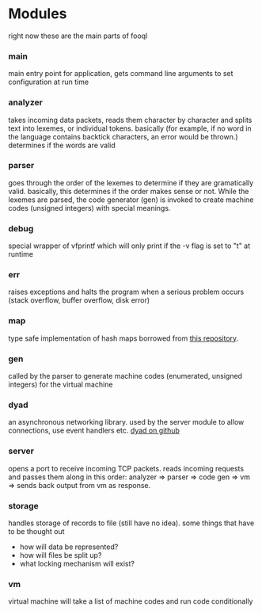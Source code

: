 # Modules

right now these are the main parts of fooql

### main
main entry point for application, gets command line arguments to set configuration at run time

### analyzer
takes incoming data packets, reads them character by character and splits text into lexemes, or individual tokens. basically (for example, if no word in the language contains backtick characters, an error would be thrown.) determines if the words are valid

### parser
goes through the order of the lexemes to determine if they are gramatically valid. basically, this determines if the order makes sense or not. While the lexemes are parsed, the code generator (gen) is invoked to create machine codes (unsigned integers) with special meanings. 

### debug
special wrapper of vfprintf which will only print if the -v flag is set to "t" at runtime 

### err
raises exceptions and halts the program when a serious problem occurs (stack overflow, buffer overflow, disk error)

### map
type safe implementation of hash maps borrowed from [this repository](https://github.com/rxi/map).

### gen
called by the parser to generate machine codes (enumerated, unsigned integers) for the virtual machine

### dyad
an asynchronous networking library. used by the server module to allow connections, use event handlers etc. [dyad on github](https://github.com/rxi/dyad)

### server
opens a port to receive incoming TCP packets. reads incoming requests and passes them along in this order: analyzer => parser => code gen => vm => sends back output from vm as response.

### storage
handles storage of records to file (still have no idea). some things that have to be thought out

* how will data be represented?
* how will files be split up?
* what locking mechanism will exist?

### vm
virtual machine will take a list of machine codes and run code conditionally


